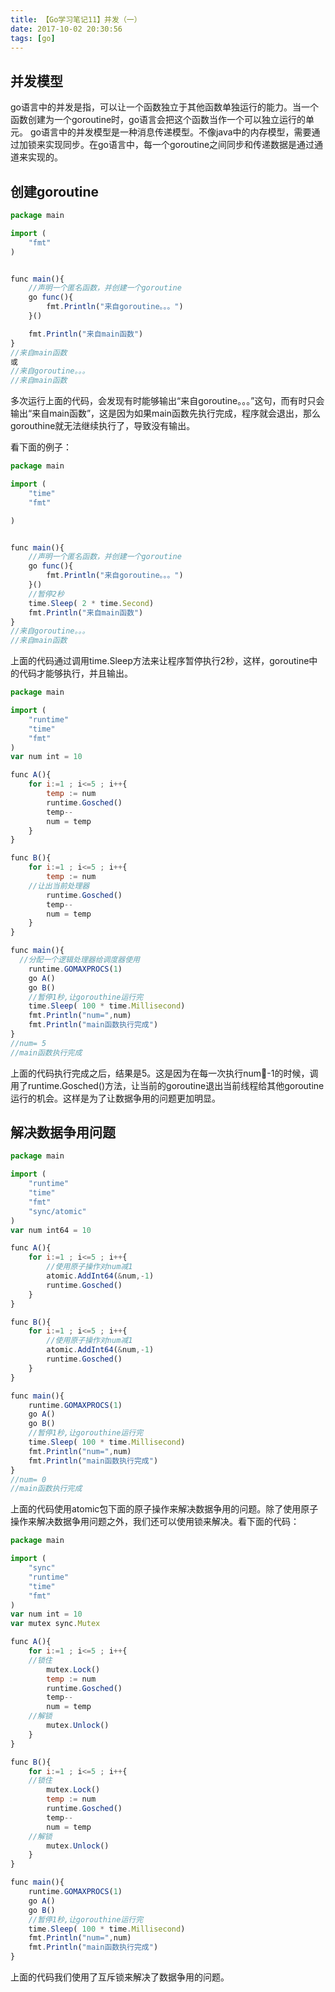 ```yaml
---
title: 【Go学习笔记11】并发（一）
date: 2017-10-02 20:30:56
tags: [go]
---
```


## 并发模型
go语言中的并发是指，可以让一个函数独立于其他函数单独运行的能力。当一个函数创建为一个goroutine时，go语言会把这个函数当作一个可以独立运行的单元。
go语言中的并发模型是一种消息传递模型。不像java中的内存模型，需要通过加锁来实现同步。在go语言中，每一个goroutine之间同步和传递数据是通过通道来实现的。

<!-- more -->

## 创建goroutine

```js
package main

import (
	"fmt"
)


func main(){
	//声明一个匿名函数，并创建一个goroutine
	go func(){
		fmt.Println("来自goroutine。。。")
	}()

	fmt.Println("来自main函数")
}
//来自main函数
或
//来自goroutine。。。
//来自main函数
```
多次运行上面的代码，会发现有时能够输出“来自goroutine。。。”这句，而有时只会输出“来自main函数”，这是因为如果main函数先执行完成，程序就会退出，那么gorouthine就无法继续执行了，导致没有输出。


看下面的例子：

```js
package main

import (
	"time"
	"fmt"

)


func main(){
	//声明一个匿名函数，并创建一个goroutine
	go func(){
		fmt.Println("来自goroutine。。。")
	}()
	//暂停2秒
	time.Sleep( 2 * time.Second)
	fmt.Println("来自main函数")
}
//来自goroutine。。。
//来自main函数
```
上面的代码通过调用time.Sleep方法来让程序暂停执行2秒，这样，goroutine中的代码才能够执行，并且输出。

```js
package main

import (
	"runtime"
	"time"
	"fmt"
)
var num int = 10

func A(){
	for i:=1 ; i<=5 ; i++{
		temp := num
		runtime.Gosched()
		temp--
		num = temp
	}
}

func B(){
	for i:=1 ; i<=5 ; i++{
		temp := num
    //让出当前处理器
		runtime.Gosched()
		temp--
		num = temp
	}
}

func main(){
  //分配一个逻辑处理器给调度器使用
	runtime.GOMAXPROCS(1)
	go A()
	go B()
	//暂停1秒,让gorouthine运行完
	time.Sleep( 100 * time.Millisecond)
	fmt.Println("num=",num)
	fmt.Println("main函数执行完成")
}
//num= 5
//main函数执行完成
```
上面的代码执行完成之后，结果是5。这是因为在每一次执行num-1的时候，调用了runtime.Gosched()方法，让当前的goroutine退出当前线程给其他goroutine运行的机会。这样是为了让数据争用的问题更加明显。


## 解决数据争用问题
```js
package main

import (
	"runtime"
	"time"
	"fmt"
	"sync/atomic"
)
var num int64 = 10

func A(){
	for i:=1 ; i<=5 ; i++{
		//使用原子操作对num减1
		atomic.AddInt64(&num,-1)
		runtime.Gosched()
	}
}

func B(){
	for i:=1 ; i<=5 ; i++{
		//使用原子操作对num减1
		atomic.AddInt64(&num,-1)
		runtime.Gosched()
	}
}

func main(){
	runtime.GOMAXPROCS(1)
	go A()
	go B()
	//暂停1秒,让gorouthine运行完
	time.Sleep( 100 * time.Millisecond)
	fmt.Println("num=",num)
	fmt.Println("main函数执行完成")
}
//num= 0
//main函数执行完成
```
上面的代码使用atomic包下面的原子操作来解决数据争用的问题。除了使用原子操作来解决数据争用问题之外，我们还可以使用锁来解决。看下面的代码：

```js
package main

import (
	"sync"
	"runtime"
	"time"
	"fmt"
)
var num int = 10
var mutex sync.Mutex

func A(){
	for i:=1 ; i<=5 ; i++{
    //锁住
		mutex.Lock()
		temp := num
		runtime.Gosched()
		temp--
		num = temp
    //解锁
		mutex.Unlock()
	}
}

func B(){
	for i:=1 ; i<=5 ; i++{
    //锁住
		mutex.Lock()
		temp := num
		runtime.Gosched()
		temp--
		num = temp
    //解锁
		mutex.Unlock()
	}
}

func main(){
	runtime.GOMAXPROCS(1)
	go A()
	go B()
	//暂停1秒,让gorouthine运行完
	time.Sleep( 100 * time.Millisecond)
	fmt.Println("num=",num)
	fmt.Println("main函数执行完成")
}
```

上面的代码我们使用了互斥锁来解决了数据争用的问题。



